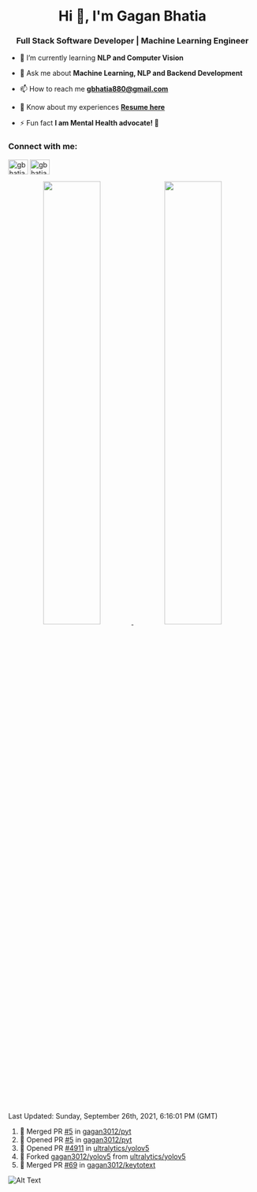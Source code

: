 <h1 align="center">Hi 👋, I'm Gagan Bhatia</h1>
<h3 align="center">Full Stack Software Developer | Machine Learning Engineer</h3>

- 🌱 I’m currently learning **NLP and Computer Vision**

- 💬 Ask me about **Machine Learning, NLP and Backend Development**

- 📫 How to reach me **gbhatia880@gmail.com**

- 📄 Know about my experiences [**Resume here**](https://drive.google.com/file/d/1VebQQLX8_SjgyhgccZByyDmtsXevF4Zf/view?usp=sharing)

- ⚡ Fun fact **I am Mental Health advocate! 🧠**

<h3 align="left">Connect with me:</h3>
<p align="left">
<a href="https://twitter.com/gbhatia30" target="blank"><img align="center" src="https://cdn.jsdelivr.net/npm/simple-icons@3.0.1/icons/twitter.svg" alt="gbhatia30" height="30" width="40" /></a>
<a href="https://linkedin.com/in/gbhatia30" target="blank"><img align="center" src="https://cdn.jsdelivr.net/npm/simple-icons@3.0.1/icons/linkedin.svg" alt="gbhatia30" height="30" width="40" /></a>
</p>

<p align="center">
<a href="https://github-readme-stats.vercel.app/api?username=gagan3012&count_private=true&show_icons=true&include_all_commits=false&hide_border=true&hide_title=true">
  <img width="48%"  src="https://github-readme-stats.vercel.app/api?username=gagan3012&count_private=true&show_icons=true&include_all_commits=false&hide_border=true&hide_title=true" />
</a>
<a href="https://github-readme-streak-stats.herokuapp.com/?user=gagan3012&hide_border=true">
  <img width="48%"  src="https://github-readme-streak-stats.herokuapp.com/?user=gagan3012&hide_border=true" />
</a>
</p>

<!--RECENT_ACTIVITY:last_update-->
Last Updated: Sunday, September 26th, 2021, 6:16:01 PM (GMT)
<!--RECENT_ACTIVITY:last_update_end-->
<!--RECENT_ACTIVITY:start-->

1. 🎉 Merged PR [#5](https://github.com/gagan3012/pyt/pull/5) in [gagan3012/pyt](https://github.com/gagan3012/pyt)
2. 💪 Opened PR [#5](https://github.com/gagan3012/pyt/pull/5) in [gagan3012/pyt](https://github.com/gagan3012/pyt)
3. 💪 Opened PR [#4911](https://github.com/ultralytics/yolov5/pull/4911) in [ultralytics/yolov5](https://github.com/ultralytics/yolov5)
4. 🔱 Forked [gagan3012/yolov5](https://github.com/gagan3012/yolov5) from [ultralytics/yolov5](https://github.com/ultralytics/yolov5)
5. 🎉 Merged PR [#69](https://github.com/gagan3012/keytotext/pull/69) in [gagan3012/keytotext](https://github.com/gagan3012/keytotext)
<!--RECENT_ACTIVITY:end-->

![Alt Text](https://github.com/gagan3012/gagan3012/blob/output/github-contribution-grid-snake.gif)

